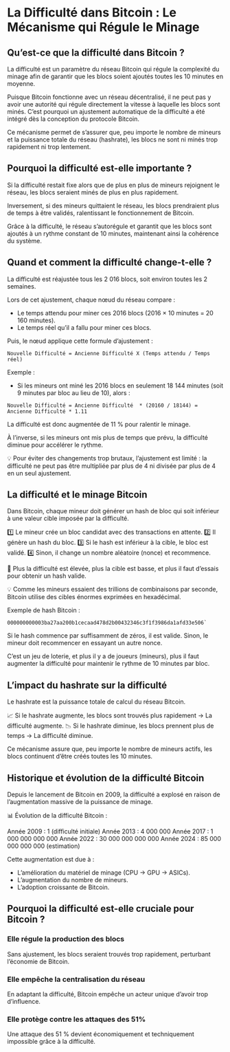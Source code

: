 # La Difficulté dans Bitcoin : Le Mécanisme qui Régule le Minage

## Qu’est-ce que la difficulté dans Bitcoin ?

La difficulté est un paramètre du réseau Bitcoin qui régule la complexité du minage afin de garantir que les blocs soient ajoutés toutes les 10 minutes en moyenne.

Puisque Bitcoin fonctionne avec un réseau décentralisé, il ne peut pas y avoir une autorité qui régule directement la vitesse à laquelle les blocs sont minés. C’est pourquoi un ajustement automatique de la difficulté a été intégré dès la conception du protocole Bitcoin.

Ce mécanisme permet de s’assurer que, peu importe le nombre de mineurs et la puissance totale du réseau (hashrate), les blocs ne sont ni minés trop rapidement ni trop lentement.

## Pourquoi la difficulté est-elle importante ?

Si la difficulté restait fixe alors que de plus en plus de mineurs rejoignent le réseau, les blocs seraient minés de plus en plus rapidement.

Inversement, si des mineurs quittaient le réseau, les blocs prendraient plus de temps à être validés, ralentissant le fonctionnement de Bitcoin.

Grâce à la difficulté, le réseau s’autorégule et garantit que les blocs sont ajoutés à un rythme constant de 10 minutes, maintenant ainsi la cohérence du système.

## Quand et comment la difficulté change-t-elle ?

La difficulté est réajustée tous les 2 016 blocs, soit environ toutes les 2 semaines.

Lors de cet ajustement, chaque nœud du réseau compare :
- Le temps attendu pour miner ces 2016 blocs (2016 × 10 minutes = 20 160 minutes).
- Le temps réel qu’il a fallu pour miner ces blocs.

Puis, le nœud applique cette formule d’ajustement :

```
Nouvelle Difficulté = Ancienne Difficulté X (Temps attendu / Temps réel)
```

Exemple :

- Si les mineurs ont miné les 2016 blocs en seulement 18 144 minutes (soit 9 minutes par bloc au lieu de 10), alors :

```
Nouvelle Difficulté = Ancienne Difficulté  * (20160 / 18144) = Ancienne Difficulté * 1.11
```

La difficulté est donc augmentée de 11 % pour ralentir le minage.

À l’inverse, si les mineurs ont mis plus de temps que prévu, la difficulté diminue pour accélérer le rythme.

💡 Pour éviter des changements trop brutaux, l’ajustement est limité : la difficulté ne peut pas être multipliée par plus de 4 ni divisée par plus de 4 en un seul ajustement.

## La difficulté et le minage Bitcoin

Dans Bitcoin, chaque mineur doit générer un hash de bloc qui soit inférieur à une valeur cible imposée par la difficulté.

1️⃣ Le mineur crée un bloc candidat avec des transactions en attente.
2️⃣ Il génère un hash du bloc.
3️⃣ Si le hash est inférieur à la cible, le bloc est validé.
4️⃣ Sinon, il change un nombre aléatoire (nonce) et recommence.

🔹 Plus la difficulté est élevée, plus la cible est basse, et plus il faut d’essais pour obtenir un hash valide.

💡 Comme les mineurs essaient des trillions de combinaisons par seconde, Bitcoin utilise des cibles énormes exprimées en hexadécimal.

Exemple de hash Bitcoin :

```
000000000003ba27aa200b1cecaad478d2b00432346c3f1f3986da1afd33e506`
```

Si le hash commence par suffisamment de zéros, il est valide. Sinon, le mineur doit recommencer en essayant un autre nonce.

C’est un jeu de loterie, et plus il y a de joueurs (mineurs), plus il faut augmenter la difficulté pour maintenir le rythme de 10 minutes par bloc.

## L’impact du hashrate sur la difficulté

Le hashrate est la puissance totale de calcul du réseau Bitcoin.

📈 Si le hashrate augmente, les blocs sont trouvés plus rapidement → La difficulté augmente.
📉 Si le hashrate diminue, les blocs prennent plus de temps → La difficulté diminue.

Ce mécanisme assure que, peu importe le nombre de mineurs actifs, les blocs continuent d’être créés toutes les 10 minutes.

## Historique et évolution de la difficulté Bitcoin
Depuis le lancement de Bitcoin en 2009, la difficulté a explosé en raison de l’augmentation massive de la puissance de minage.

📊 Évolution de la difficulté Bitcoin :

Année 2009 :	1 (difficulté initiale)
Année 2013 :	4 000 000
Année 2017 :	1 000 000 000 000
Année 2022 :	30 000 000 000 000
Année 2024 :	85 000 000 000 000 (estimation)

Cette augmentation est due à :
- L’amélioration du matériel de minage (CPU → GPU → ASICs).
- L’augmentation du nombre de mineurs.
- L’adoption croissante de Bitcoin.

## Pourquoi la difficulté est-elle cruciale pour Bitcoin ?

### Elle régule la production des blocs
Sans ajustement, les blocs seraient trouvés trop rapidement, perturbant l’économie de Bitcoin.

### Elle empêche la centralisation du réseau
En adaptant la difficulté, Bitcoin empêche un acteur unique d’avoir trop d’influence.

### Elle protège contre les attaques des 51%
Une attaque des 51 % devient économiquement et techniquement impossible grâce à la difficulté.